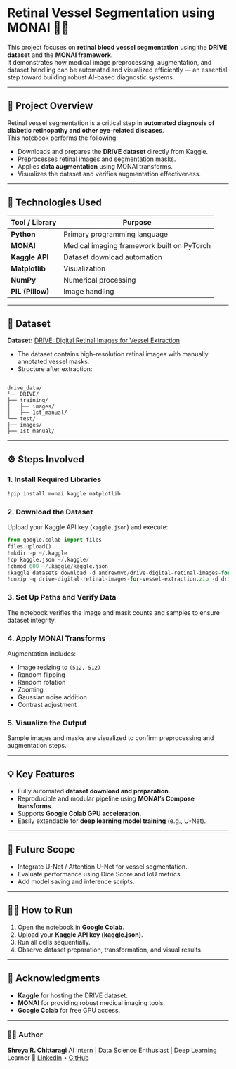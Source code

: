 
# Retinal Vessel Segmentation using MONAI 🧠💉

This project focuses on **retinal blood vessel segmentation** using the **DRIVE dataset** and the **MONAI framework**.  
It demonstrates how medical image preprocessing, augmentation, and dataset handling can be automated and visualized efficiently — an essential step toward building robust AI-based diagnostic systems.

---

## 🧩 Project Overview

Retinal vessel segmentation is a critical step in **automated diagnosis of diabetic retinopathy and other eye-related diseases**.  
This notebook performs the following:
- Downloads and prepares the **DRIVE dataset** directly from Kaggle.
- Preprocesses retinal images and segmentation masks.
- Applies **data augmentation** using MONAI transforms.
- Visualizes the dataset and verifies augmentation effectiveness.

---

## 🧠 Technologies Used

| Tool / Library | Purpose |
|-----------------|----------|
| **Python** | Primary programming language |
| **MONAI** | Medical imaging framework built on PyTorch |
| **Kaggle API** | Dataset download automation |
| **Matplotlib** | Visualization |
| **NumPy** | Numerical processing |
| **PIL (Pillow)** | Image handling |

---

## 📂 Dataset

**Dataset:** [DRIVE: Digital Retinal Images for Vessel Extraction](https://www.kaggle.com/datasets/andrewmvd/drive-digital-retinal-images-for-vessel-extraction)  
- The dataset contains high-resolution retinal images with manually annotated vessel masks.
- Structure after extraction:
```

drive_data/
└── DRIVE/
├── training/
│   ├── images/
│   ├── 1st_manual/
└── test/
├── images/
├── 1st_manual/

````

---

## ⚙️ Steps Involved

### 1. Install Required Libraries
```bash
!pip install monai kaggle matplotlib
````

### 2. Download the Dataset

Upload your Kaggle API key (`kaggle.json`) and execute:

```python
from google.colab import files
files.upload()
!mkdir -p ~/.kaggle
!cp kaggle.json ~/.kaggle/
!chmod 600 ~/.kaggle/kaggle.json
!kaggle datasets download -d andrewmvd/drive-digital-retinal-images-for-vessel-extraction
!unzip -q drive-digital-retinal-images-for-vessel-extraction.zip -d drive_data
```

### 3. Set Up Paths and Verify Data

The notebook verifies the image and mask counts and samples to ensure dataset integrity.

### 4. Apply MONAI Transforms

Augmentation includes:

* Image resizing to `(512, 512)`
* Random flipping
* Random rotation
* Zooming
* Gaussian noise addition
* Contrast adjustment

### 5. Visualize the Output

Sample images and masks are visualized to confirm preprocessing and augmentation steps.

---

## 💡 Key Features

* Fully automated **dataset download and preparation**.
* Reproducible and modular pipeline using **MONAI’s Compose transforms**.
* Supports **Google Colab GPU acceleration**.
* Easily extendable for **deep learning model training** (e.g., U-Net).

---

## 🚀 Future Scope

* Integrate U-Net / Attention U-Net for vessel segmentation.
* Evaluate performance using Dice Score and IoU metrics.
* Add model saving and inference scripts.

---

## 🧑‍💻 How to Run

1. Open the notebook in **Google Colab**.
2. Upload your **Kaggle API key (kaggle.json)**.
3. Run all cells sequentially.
4. Observe dataset preparation, transformation, and visual results.

---


## 🙌 Acknowledgments

* **Kaggle** for hosting the DRIVE dataset.
* **MONAI** for providing robust medical imaging tools.
* **Google Colab** for free GPU access.

---

### 👩‍💻 Author

**Shreya R. Chittaragi**
AI Intern | Data Science Enthusiast | Deep Learning Learner
🔗 [LinkedIn](https://www.linkedin.com/in/shreya-r-chittaragi-b1b28b353/) • [GitHub](https://github.com/ShreyaRChittaragi)

```

